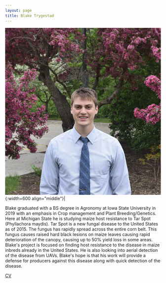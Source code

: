 ```yaml
---
layout: page
title: Blake Trygestad
---
```


![Blake Trygestad](/images/People_Images/blaketrygestad.jpg){:width=600 align="middle"}|

Blake graduated with a BS degree in Agronomy at Iowa State University in 2019 with an emphasis in Crop management and Plant Breeding/Genetics. Here at Michigan State he is studying maize host resistance to Tar Spot (Phyllachora maydis). Tar Spot is a new fungal disease to the United States as of 2015. The fungus has rapidly spread across the entire corn belt. This fungus causes raised hard black lesions on maize leaves causing rapid deterioration of the canopy, causing up to 50% yield loss in some areas. Blake's project is focused on finding host resistance to the disease in maize inbreds already in the United States. He is also looking into aerial detection of the disease from UAVs. Blake's hope is that his work will provide a defense for producers against this disease along with quick detection of the disease.

[CV](/CVs/blaketrygestad.pdf)